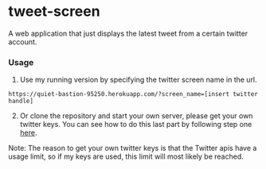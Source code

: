 # tweet-screen
A web application that just displays the latest tweet from a certain 
twitter account.
### Usage
1. Use my running version by specifying the twitter screen name in the url.
```
https://quiet-bastion-95250.herokuapp.com/?screen_name=[insert twitter handle]
```
2. Or clone the repository and start your own server, please get your own twitter keys.
You can see how to do this last part by following step one [here](http://socialmedia-class.org/twittertutorial.html).

Note: The reason to get your own twitter keys is that the Twitter apis have
a usage limit, so if my keys are used, this limit will most likely be reached.
